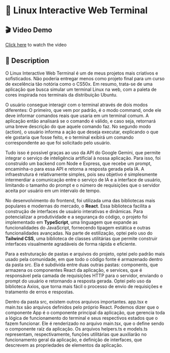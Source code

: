 # 🐧 Linux Interactive Web Terminal

## 🎬 Video Demo

[Click here](https://google.com) to watch the video

## 📃 Description

O Linux Interactive Web Terminal é um de meus projetos mais criativos e sofisticados. Não poderia entregar menos como projeto final para um curso de excelência tão notória como o CS50x. Em resumo, trata-se de uma aplicação que busca simular um terminal Linux na web, com a paleta de cores inspirada nos terminais da distribuição Ubuntu.

O usuário consegue interagir com o terminal através de dois modos diferentes: O primeiro, que vem por padrão, é o modo command, onde ele deve informar comandos reais que usaria em um terminal comum. A aplicação então analisará se o comando é válido, e caso seja, retornará uma breve descrição do que aquele comando faz. No segundo modo (action), o usuário informa a ação que deseja executar, explicando o que ele gostaria que fosse feito, e o terminal exibirá um comando correspondente ao que foi solicitado pelo usuário.

Tudo isso é possível graças ao uso da API do Google Gemini, que permite integrar o serviço de inteligência artificial à nossa aplicação. Para isso, foi construído um backend com Node e Express, que recebe um prompt, encaminha-o para essa API e retorna a resposta gerada pela IA. A infraestrutura é relativamente simples, pois seu objetivo é simplesmente intermerdiar a comunicação entre o serviço de IA e a interface de usuário, limitando o tamanho do prompt e o número de requisições que o servidor aceita por usuário em um intervalo de tempo.

No desenvolvimento do frontend, foi utilizada uma das bibliotecas mais populares e modernas do mercado, o **React**. Essa biblioteca facilita a construção de interfaces de usuário interativas e dinâmicas. Para potencializar a produtividade e a segurança do código, o projeto foi implementado em **TypeScript**, uma linguagem que expande as funcionalidades do JavaScript, fornecendo tipagem estática e outras funcionalidades avançadas. Na parte de estilização, optei pelo uso do **Tailwind CSS**, uma biblioteca de classes utilitárias que permite construir interfaces visualmente agradáveis de forma rápida e eficiente. 

Para a estruturação de pastas e arquivos do projeto, optei pelo padrão mais usado pela comunidade, em que todo o código fonte é armazenado dentro da pasta src. Ela é subdivida entre duas outras pastas: components, que armazena os componentes React da aplicação, e services, que é responsável pela camada de requisições HTTP para o servidor, enviando o prompt do usuário e retornando a resposta gerada. Optei pelo uso da biblioteca Axios, que torna mais fácil o processo de envio de requisições e tratamento de erros e respostas.

Dentro da pasta src, existem outros arquivos importantes. app.tsx e main.tsx são arquivos definidos pelo próprio React. Podemos dizer que o componente App é o componente principal da aplicação, que gerencia toda a lógica de funcionamento do terminal e seus respectivos estados que o fazem funcionar. Ele é renderizado no arquivo main.tsx, que o define sendo o componente raíz da aplicação. Os arquivos helpers.ts e models.ts representam, respectivamente, funções utilitárias que auxiliarão no funcionamento geral da aplicação, e definição de interfaces, que descrevem as propriedades de elementos da aplicação.
